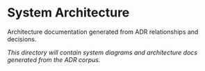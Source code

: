 # System Architecture

Architecture documentation generated from ADR relationships and decisions.

*This directory will contain system diagrams and architecture docs generated from the ADR corpus.*